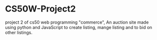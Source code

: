 # CS50W-Project2
project 2 of cs50 web programming  "commerce", An auction site made using python and JavaScript to create listing, mange listing and to bid on other listings. 
